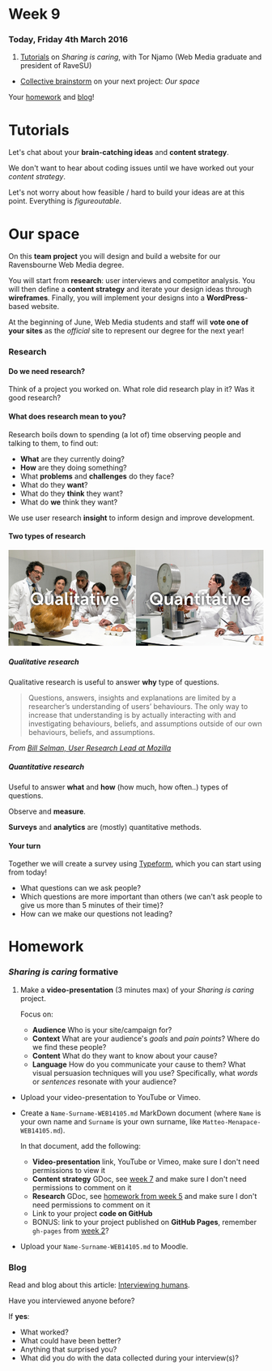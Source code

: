 # Week 9

### Today, Friday 4th March 2016

1. [Tutorials](#tutorials) on *Sharing is caring*, with Tor Njamo (Web Media graduate and president of RaveSU)
* [Collective brainstorm](#our-space) on your next project: *Our space* 

Your [homework](#homework) and [blog](#blog)!


# Tutorials

Let's chat about your **brain-catching ideas** and **content strategy**.

We don't want to hear about coding issues until we have worked out your *content strategy*.

Let's not worry about how feasible / hard to build your ideas are at this point. Everything is *figureoutable*.


# Our space

On this **team project** you will design and build a website for our Ravensbourne Web Media degree.

You will start from **research**: user interviews and competitor analysis. You will then define a **content strategy** and iterate your design ideas through **wireframes**. Finally, you will implement your designs into a **WordPress**-based website.

At the beginning of June, Web Media students and staff will **vote one of your sites** as the *official* site to represent our degree for the next year!

### Research

#### Do we need research?

Think of a project you worked on. What role did research play in it? Was it good research?

#### What does research mean to you?

Research boils down to spending (a lot of) time observing people and talking to them, to find out:

* **What** are they currently doing?
* **How** are they doing something?
* What **problems** and **challenges** do they face?
* What do they **want**?
* What do they **think** they want?
* What do **we** think they want?

We use user research **insight** to inform design and improve development.

#### Two types of research

![](assets/qualitative-quantitative.png)

##### Qualitative research

Qualitative research is useful to answer **why** type of questions.

> Questions, answers, insights and explanations are limited by a researcher’s understanding of users’ behaviours. The only way to increase that understanding is by actually interacting with and investigating behaviours, beliefs, and assumptions outside of our own behaviours, beliefs, and assumptions. 

*From [Bill Selman, User Research Lead at Mozilla](http://blog.mozilla.org/ux/2014/10/why-do-we-conduct-qualitative-user-research/)*

##### Quantitative research

Useful to answer **what** and **how** (how much, how often..) types of questions.

Observe and **measure**.

**Surveys** and **analytics** are (mostly) quantitative methods.

#### Your turn

Together we will create a survey using [Typeform](https://www.typeform.com), which you can start using from today!

* What questions can we ask people?
* Which questions are more important than others (we can't ask people to give us more than 5 minutes of their time)?
* How can we make our questions not leading? 


# Homework

### *Sharing is caring* formative

1. Make a **video-presentation** (3 minutes max) of your *Sharing is caring* project.

	Focus on:
	
	* **Audience** Who is your site/campaign for?
	* **Context** What are your audience's *goals* and *pain points*? Where do we find these people? 
	* **Content** What do they want to know about your cause?
	* **Language** How do you communicate your cause to them? What visual persuasion techniques will you use? Specifically, what *words* or *sentences* resonate with your audience?
* Upload your video-presentation to YouTube or Vimeo.
* Create a `Name-Surname-WEB14105.md` MarkDown document (where `Name` is your own name and `Surname` is your own surname, like `Matteo-Menapace-WEB14105.md`).

	In that document, add the following:
	
	* **Video-presentation** link, YouTube or Vimeo, make sure I don't need permissions to view it
	* **Content strategy** GDoc, see [week 7](../07#your-turn) and make sure I don't need permissions to comment on it
	* **Research** GDoc, see [homework from week 5](../05#sharing-is-caring-1) and make sure I don't need permissions to comment on it
	* Link to your project **code on GitHub**
	* BONUS: link to your project published on **GitHub Pages**, remember `gh-pages` from [week 2](../02#publishing-on-github-pages)?
* Upload your `Name-Surname-WEB14105.md` to Moodle.

### Blog

Read and blog about this article: [Interviewing humans](https://medium.com/research-things/interviewing-humans-fa198f809c40). 

Have you interviewed anyone before?   
  
If **yes**: 

* What worked? 
* What could have been better?
* Anything that surprised you?
* What did you do with the data collected during your interview(s)?